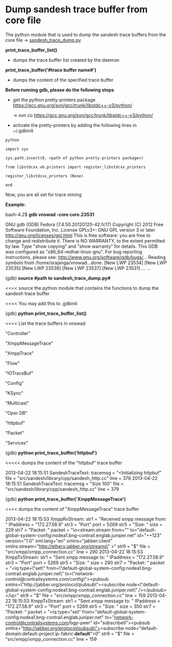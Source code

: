 # Dump sandesh trace buffer from core file

The python module that is used to dump the sandesh trace buffers from the core file -> [sandesh_trace_dump.py](https://github.com/Juniper/contrail-sandesh/blob/master/utils/sandesh_trace_dump.py)
 
**print_trace_buffer_list()**
  - dumps the trace buffer list created by the daemon

**print_trace_buffer('#trace buffer name#')**
  - dumps the content of the specified trace buffer

**Before running gdb, please do the following steps**
- get the python pretty-printers package  
  https://gcc.gnu.org/svn/gcc/trunk/libstdc++-v3/python/

  -> svn co https://gcc.gnu.org/svn/gcc/trunk/libstdc++-v3/python/
- activate the pretty-printers by adding the following lines in  
  ~/.gdbinit

`python`

`import sys`

`sys.path.insert(0, <path of python pretty-printers package>)`

`from libstdcxx.v6.printers import register_libstdcxx_printers`

`register_libstdcxx_printers (None)`

`end`
 
Now, you are all set for trace mining 

**Example:**
 
bash-4.2$ **gdb vnswad -core core.23531**

GNU gdb (GDB) Fedora (7.4.50.20120120-42.fc17)
Copyright (C) 2012 Free Software Foundation, Inc.
License GPLv3+: GNU GPL version 3 or later <http://gnu.org/licenses/gpl.html>
This is free software: you are free to change and redistribute it.
There is NO WARRANTY, to the extent permitted by law.  Type "show copying"
and "show warranty" for details.
This GDB was configured as "x86_64-redhat-linux-gnu".
For bug reporting instructions, please see:
<http://www.gnu.org/software/gdb/bugs/>...
Reading symbols from /home/srajanga/vnswad...done.
[New LWP 23534]
[New LWP 23535]
[New LWP 23536]
[New LWP 23537]
[New LWP 23531]
…
…

(gdb) **source #path to sandesh_trace_dump.py#**

<<<< source the python module that contains the functions to dump the sandesh trace buffer

<<<< You may add this to .gdbinit


(gdb) **python print_trace_buffer_list()**

<<<< List the trace buffers in vnswad

"Controller"

"XmppMessageTrace"

"XmppTrace"

"Flow"

"IOTraceBuf"

"Config"

"KSync"

"Multicast"

"Oper DB"

"httpbuf"

"Packet"

"Services"


(gdb) **python print_trace_buffer('httpbuf')**

<<<<< dumps the content of the "httpbuf" trace buffer

2013-04-22 18:15:51 SandeshTraceText: tracemsg = "<Initializing httpbuf" file = "src/sandesh/library/cpp/sandesh_http.cc" line = 378
2013-04-22 18:15:51 SandeshTraceText: tracemsg = "Size 100" file = "src/sandesh/library/cpp/sandesh_http.cc" line = 379
 
(gdb) **python print_trace_buffer('XmppMessageTrace')**
   
<<<< dumps the content of "XmppMessageTrace" trace buffer

2013-04-22 18:15:53 XmppRxStream: str1 = "Received xmpp message from: " IPaddress = "172.27.58.9" str3 = "Port" port = 5269 str5 = "Size: " size = 229 str7 = "Packet: " packet = "<?xml version=\"1.0\"?>\n<stream:stream from=\"\" to=\"default-global-system-config:nodea1.bng-contrail.englab.juniper.net\" id=\"++123\" version=\"1.0\" xml:lang=\"en\" xmlns=\"jabber:client\" xmlns:stream=\"http://etherx.jabber.org/streams\"  >" str9 = "$" file = "src/xmpp/xmpp_connection.cc" line = 290
2013-04-22 18:15:53 XmppTxStream: str1 = "Sent xmpp message to: " IPaddress = "172.27.58.9" str3 = "Port" port = 5269 str5 = "Size: " size = 290 str7 = "Packet: " packet = "<iq type=\"set\" from=\"default-global-system-config:nodea1.bng-contrail.englab.juniper.net\" to=\"network-control@contrailsystems.com/config\"><pubsub xmlns=\"http://jabber.org/protocol/pubsub\"><subscribe node=\"default-global-system-config:nodea1.bng-contrail.englab.juniper.net\" /></pubsub></iq>" str9 = "$" file = "src/xmpp/xmpp_connection.cc" line = 159
2013-04-22 18:15:53 XmppTxStream: str1 = "Sent xmpp message to: " IPaddress = "172.27.58.9" str3 = "Port" port = 5269 str5 = "Size: " size = 350 str7 = "Packet: " packet = "<iq type=\"set\" from=\"default-global-system-config:nodea1.bng-contrail.englab.juniper.net\" to=\"network-control@contrailsystems.com/bgp-peer\" id=\"subscribe0\"><pubsub xmlns=\"http://jabber.org/protocol/pubsub\"><subscribe node=\"default-domain:default-project:ip-fabric:__default__\"><options><instance-id>0</instance-id></options></subscribe></pubsub></iq>" str9 = "$" file = "src/xmpp/xmpp_connection.cc" line = 159